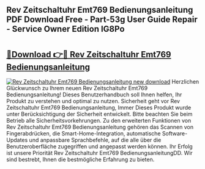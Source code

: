 ## Rev Zeitschaltuhr Emt769 Bedienungsanleitung PDF Download Free - Part-53g User Guide Repair - Service Owner Edition IG8Po

# <h2><a href="http://df5e5c.blite.top/?on=Rev+Zeitschaltuhr+Emt769+Bedienungsanleitung">🔗Download 👉🔴 Rev Zeitschaltuhr Emt769 Bedienungsanleitung</a></h2>

[![Rev Zeitschaltuhr Emt769 Bedienungsanleitung new download](https://i.imgur.com/lujVjoI.png)](http://df5e5c.blite.top/?on=Rev+Zeitschaltuhr+Emt769+Bedienungsanleitung)
Herzlichen Glückwunsch zu Ihrem neuen Rev Zeitschaltuhr Emt769 Bedienungsanleitung! Dieses Benutzerhandbuch soll Ihnen helfen, Ihr Produkt zu verstehen und optimal zu nutzen. Sicherheit geht vor Rev Zeitschaltuhr Emt769 Bedienungsanleitung, Immer Dieses Produkt wurde unter Berücksichtigung der Sicherheit entwickelt. Bitte beachten Sie beim Betrieb alle Sicherheitsvorkehrungen. Zu den erweiterten Funktionen von Rev Zeitschaltuhr Emt769 Bedienungsanleitung gehören das Scannen von Fingerabdrücken, die Smart-Home-Integration, automatische Software-Updates und anpassbare Sprachbefehle, auf die alle über die Benutzeroberfläche zugegriffen und angepasst werden können. Ihr Erfolg ist unsere Priorität Rev Zeitschaltuhr Emt769 BedienungsanleitungDD. Wir sind bestrebt, Ihnen die bestmögliche Erfahrung zu bieten.
